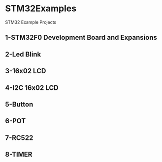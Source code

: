 # STM32Examples
STM32 Example Projects

## 1-STM32F0 Development Board and Expansions
## 2-Led Blink
## 3-16x02 LCD
## 4-I2C 16x02 LCD
## 5-Button
## 6-POT
## 7-RC522
## 8-TIMER
